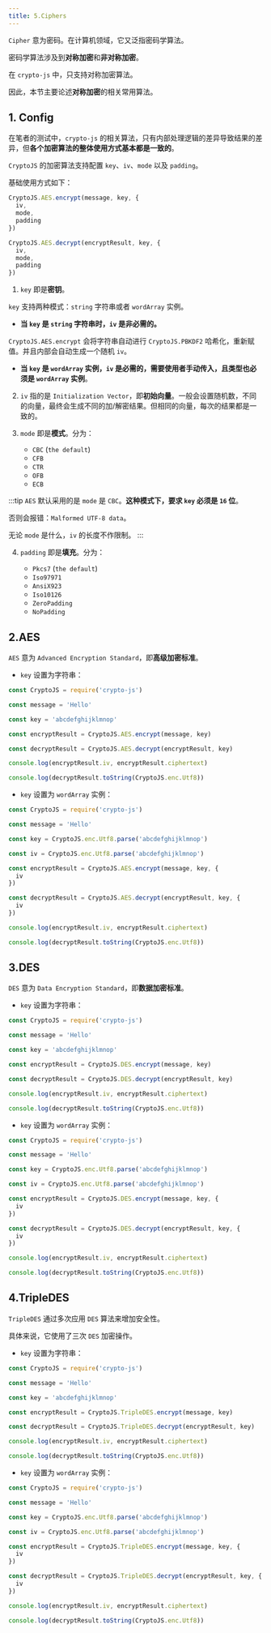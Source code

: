 ```yaml
---
title: 5.Ciphers
---
```


`Cipher` 意为密码。在计算机领域，它又泛指密码学算法。

密码学算法涉及到**对称加密**和**非对称加密**。

在 `crypto-js` 中，只支持对称加密算法。

因此，本节主要论述**对称加密**的相关常用算法。

## 1. Config

在笔者的测试中，`crypto-js` 的相关算法，只有内部处理逻辑的差异导致结果的差异，但**各个加密算法的整体使用方式基本都是一致的**。

`CryptoJS` 的加密算法支持配置 `key`、`iv`、`mode` 以及 `padding`。

基础使用方式如下：

```js
CryptoJS.AES.encrypt(message, key, {
  iv,
  mode,
  padding
})

CryptoJS.AES.decrypt(encryptResult, key, {
  iv,
  mode,
  padding
})
```

1. `key` 即是**密钥**。

`key` 支持两种模式：`string` 字符串或者 `wordArray` 实例。

- **当 `key` 是 `string` 字符串时，`iv` 是非必需的。**

`CryptoJS.AES.encrypt` 会将字符串自动进行 `CryptoJS.PBKDF2` 哈希化，重新赋值。并且内部会自动生成一个随机 `iv`。

- **当 `key` 是 `wordArray` 实例，`iv` 是必需的，需要使用者手动传入，且类型也必须是 `wordArray` 实例**。

2. `iv` 指的是 `Initialization Vector`，即**初始向量**。一般会设置随机数，不同的向量，最终会生成不同的加/解密结果。但相同的向量，每次的结果都是一致的。

3. `mode` 即是**模式**。分为：

   - `CBC` (`the default`)
   - `CFB`
   - `CTR`
   - `OFB`
   - `ECB`

:::tip
`AES` 默认采用的是 `mode` 是 `CBC`。**这种模式下，要求 `key` 必须是 `16` 位**。

否则会报错：`Malformed UTF-8 data`。

无论 `mode` 是什么，`iv` 的长度不作限制。
:::

4. `padding` 即是**填充**。分为：

   - `Pkcs7` (`the default`)
   - `Iso97971`
   - `AnsiX923`
   - `Iso10126`
   - `ZeroPadding`
   - `NoPadding`

## 2.AES

`AES` 意为 `Advanced Encryption Standard`，即**高级加密标准**。

- `key` 设置为字符串：

```js
const CryptoJS = require('crypto-js')

const message = 'Hello'

const key = 'abcdefghijklmnop'

const encryptResult = CryptoJS.AES.encrypt(message, key)

const decryptResult = CryptoJS.AES.decrypt(encryptResult, key)

console.log(encryptResult.iv, encryptResult.ciphertext)

console.log(decryptResult.toString(CryptoJS.enc.Utf8))
```

- `key` 设置为 `wordArray` 实例：

```js
const CryptoJS = require('crypto-js')

const message = 'Hello'

const key = CryptoJS.enc.Utf8.parse('abcdefghijklmnop')

const iv = CryptoJS.enc.Utf8.parse('abcdefghijklmnop')

const encryptResult = CryptoJS.AES.encrypt(message, key, {
  iv
})

const decryptResult = CryptoJS.AES.decrypt(encryptResult, key, {
  iv
})

console.log(encryptResult.iv, encryptResult.ciphertext)

console.log(decryptResult.toString(CryptoJS.enc.Utf8))
```

## 3.DES

`DES` 意为 `Data Encryption Standard`，即**数据加密标准**。

- `key` 设置为字符串：

```js
const CryptoJS = require('crypto-js')

const message = 'Hello'

const key = 'abcdefghijklmnop'

const encryptResult = CryptoJS.DES.encrypt(message, key)

const decryptResult = CryptoJS.DES.decrypt(encryptResult, key)

console.log(encryptResult.iv, encryptResult.ciphertext)

console.log(decryptResult.toString(CryptoJS.enc.Utf8))
```

- `key` 设置为 `wordArray` 实例：

```js
const CryptoJS = require('crypto-js')

const message = 'Hello'

const key = CryptoJS.enc.Utf8.parse('abcdefghijklmnop')

const iv = CryptoJS.enc.Utf8.parse('abcdefghijklmnop')

const encryptResult = CryptoJS.DES.encrypt(message, key, {
  iv
})

const decryptResult = CryptoJS.DES.decrypt(encryptResult, key, {
  iv
})

console.log(encryptResult.iv, encryptResult.ciphertext)

console.log(decryptResult.toString(CryptoJS.enc.Utf8))
```

## 4.TripleDES

`TripleDES` 通过多次应用 `DES` 算法来增加安全性。

具体来说，它使用了三次 `DES` 加密操作。

- `key` 设置为字符串：

```js
const CryptoJS = require('crypto-js')

const message = 'Hello'

const key = 'abcdefghijklmnop'

const encryptResult = CryptoJS.TripleDES.encrypt(message, key)

const decryptResult = CryptoJS.TripleDES.decrypt(encryptResult, key)

console.log(encryptResult.iv, encryptResult.ciphertext)

console.log(decryptResult.toString(CryptoJS.enc.Utf8))
```

- `key` 设置为 `wordArray` 实例：

```js
const CryptoJS = require('crypto-js')

const message = 'Hello'

const key = CryptoJS.enc.Utf8.parse('abcdefghijklmnop')

const iv = CryptoJS.enc.Utf8.parse('abcdefghijklmnop')

const encryptResult = CryptoJS.TripleDES.encrypt(message, key, {
  iv
})

const decryptResult = CryptoJS.TripleDES.decrypt(encryptResult, key, {
  iv
})

console.log(encryptResult.iv, encryptResult.ciphertext)

console.log(decryptResult.toString(CryptoJS.enc.Utf8))
```
